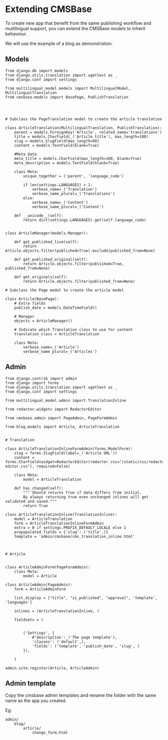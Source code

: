 Extending CMSBase
=================

To create new app that benefit from the same publishing workflow and multilingual support, you can extend the CMSBase models to inherit behaviour.

We will use the example of a blog as demonstration.

Models
------

	from django.db import models
	from django.utils.translation import ugettext as _
	from django.conf import settings

	from multilingual_model.models import MultilingualModel, MultilingualTranslation
	from cmsbase.models import BasePage, PublishTranslation




	# Subclass the PageTranslation model to create the article translation

	class ArticleTranslation(MultilingualTranslation, PublishTranslation):
		parent = models.ForeignKey('Article', related_name='translations')
		title = models.CharField(_('Article title'), max_length=100)
		slug = models.SlugField(max_length=60)
		content = models.TextField(blank=True)

		#Meta data
		meta_title = models.CharField(max_length=100, blank=True)
		meta_description = models.TextField(blank=True)

		class Meta:
			unique_together = ('parent', 'language_code')

			if len(settings.LANGUAGES) > 1:
				verbose_name=_('Translation')
				verbose_name_plural=_('Translations')
			else:
				verbose_name=_('Content')
				verbose_name_plural=_('Content')

		def __unicode__(self):
			return dict(settings.LANGUAGES).get(self.language_code)


	class ArticleManager(models.Manager):

	    def get_published_live(self):
	        return Article.objects.filter(published=True).exclude(published_from=None)

	    def get_published_original(self):
	        return Article.objects.filter(published=True, published_from=None)

	    def get_originals(self):
	        return Article.objects.filter(published_from=None)

	# Subclass the Page model to create the article model

	class Article(BasePage):
		# Extra fields
		publish_date = models.DateTimeField()

		# Manager
		objects = ArticleManager()

		# Indicate which Translation class to use for content
		translation_class = ArticleTranslation

		class Meta:
			verbose_name=_('Article')
			verbose_name_plural=_('Articles')


Admin
-----

	from django.contrib import admin
	from django import forms
	from django.utils.translation import ugettext as _
	from django.conf import settings

	from multilingual_model.admin import TranslationInline

	from redactor.widgets import RedactorEditor

	from cmsbase.admin import PageAdmin, PageFormAdmin

	from blog.models import Article, ArticleTranslation


	# Translation

	class ArticleTranslationInlineFormAdmin(forms.ModelForm):
		slug = forms.SlugField(label=_('Article URL'))
		content = forms.CharField(widget=RedactorEditor(redactor_css="/static/css/redactor-editor.css"), required=False)

		class Meta:
			model = ArticleTranslation

		def has_changed(self):
			""" Should returns True if data differs from initial.
			By always returning true even unchanged inlines will get validated and saved."""
			return True

	class ArticleTranslationInline(TranslationInline):
		model = ArticleTranslation
		form = ArticleTranslationInlineFormAdmin
		extra = 0 if settings.PREFIX_DEFAULT_LOCALE else 1
		prepopulated_fields = {'slug': ('title',)}
		template = 'admin/cmsbase/cms_translation_inline.html'



	# Article


	class ArticleAdminForm(PageFormAdmin):
		class Meta:
			model = Article

	class ArticleAdmin(PageAdmin):
		form = ArticleAdminForm

		list_display = ["title", "is_published", "approval", 'template', 'languages']

		inlines = (ArticleTranslationInline, )

		fieldsets = (

			
			('Settings', {
				#'description':_('The page template'),
				'classes': ('default',),
				'fields': ('template', 'publish_date', 'slug', )
			}),

		)

	admin.site.register(Article, ArticleAdmin)
	
Admin template
--------------

Copy the cmsbase admin templates and rename the folder with the same name as the app you created.

Eg:

	admin/
		blog/
			article/
				change_form.html